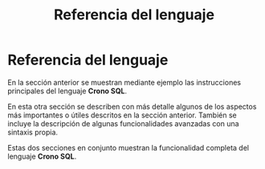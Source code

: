 ﻿---
title: Referencia del lenguaje
position: 2
Autogenerated: true
---

# Referencia del lenguaje

En la sección anterior se muestran mediante ejemplo las instrucciones principales del lenguaje **Crono SQL**.

<section-index src="/sql/language/" />

En esta otra sección se describen con más detalle algunos de los aspectos más importantes o útiles descritos en la sección anterior.
También se incluye la descripción de algunas funcionalidades avanzadas con una sintaxis propia. 

<section-index />

Estas dos secciones en conjunto muestran la funcionalidad completa del lenguaje **Crono SQL**.
